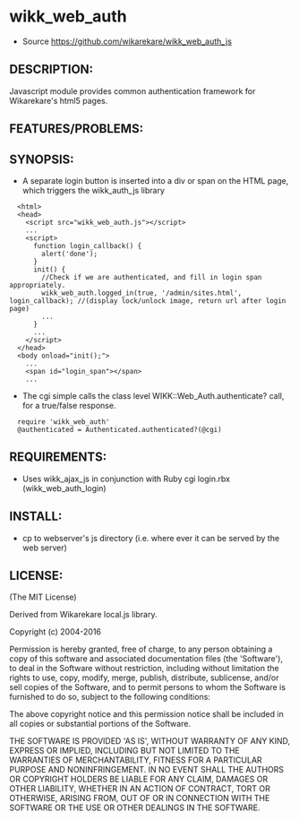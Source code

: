 # wikk_web_auth

* Source https://github.com/wikarekare/wikk_web_auth_js

## DESCRIPTION:

Javascript module provides common authentication framework for Wikarekare's html5 pages. 

## FEATURES/PROBLEMS:

## SYNOPSIS:

* A separate login button is inserted into a div or span on the HTML page, which triggers the wikk_auth_js library
```
  <html>
  <head>
    <script src="wikk_web_auth.js"></script>
    ...
    <script>
      function login_callback() {
        alert('done');
      }
      init() {
        //Check if we are authenticated, and fill in login span appropriately. 
        wikk_web_auth.logged_in(true, '/admin/sites.html', login_callback); //(display lock/unlock image, return url after login page)
        ...
      }
      ...
    </script>
  </head>
  <body onload="init();">
    ...
    <span id="login_span"></span>
    ...
```
* The cgi simple calls the class level WIKK::Web_Auth.authenticate? call, for a true/false response.
```
  require 'wikk_web_auth'
  @authenticated = Authenticated.authenticated?(@cgi)
```

## REQUIREMENTS:

* Uses wikk_ajax_js in conjunction with Ruby cgi login.rbx (wikk_web_auth_login)

## INSTALL:

* cp to webserver's js directory (i.e. where ever it can be served by the web server)

## LICENSE:

(The MIT License)

Derived from Wikarekare local.js library.

Copyright (c) 2004-2016

Permission is hereby granted, free of charge, to any person obtaining
a copy of this software and associated documentation files (the
'Software'), to deal in the Software without restriction, including
without limitation the rights to use, copy, modify, merge, publish,
distribute, sublicense, and/or sell copies of the Software, and to
permit persons to whom the Software is furnished to do so, subject to
the following conditions:

The above copyright notice and this permission notice shall be
included in all copies or substantial portions of the Software.

THE SOFTWARE IS PROVIDED 'AS IS', WITHOUT WARRANTY OF ANY KIND,
EXPRESS OR IMPLIED, INCLUDING BUT NOT LIMITED TO THE WARRANTIES OF
MERCHANTABILITY, FITNESS FOR A PARTICULAR PURPOSE AND NONINFRINGEMENT.
IN NO EVENT SHALL THE AUTHORS OR COPYRIGHT HOLDERS BE LIABLE FOR ANY
CLAIM, DAMAGES OR OTHER LIABILITY, WHETHER IN AN ACTION OF CONTRACT,
TORT OR OTHERWISE, ARISING FROM, OUT OF OR IN CONNECTION WITH THE
SOFTWARE OR THE USE OR OTHER DEALINGS IN THE SOFTWARE.
